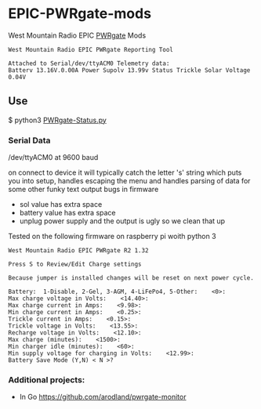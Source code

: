 # EPIC-PWRgate-mods
 West Mountain Radio EPIC [PWRgate](https://www.westmountainradio.com/product_info.php?products_id=epic-pwrgate) Mods


```
West Mountain Radio EPIC PWRgate Reporting Tool

Attached to Serial/dev/ttyACM0 Telemetry data:
Batterv 13.16V.0.00A Power Supolv 13.99v Status Trickle Solar Voltage 0.04V

```

## Use
$ python3 [PWRgate-Status.py](PWRgate-Status.py)

### Serial Data
/dev/ttyACM0 at 9600 baud

on connect to device it will typically catch the letter 's' string which puts you into setup, handles escaping the menu and handles parsing of data for some other funky text output bugs in firmware
- sol value has extra space
- battery value has extra space
- unplug power supply and the output is ugly so we clean that up


Tested on the following firmware on raspberry pi woith python 3

```
West Mountain Radio EPIC PWRgate R2 1.32

Press S to Review/Edit Charge settings

Because jumper is installed changes will be reset on next power cycle.

Battery:  1-Disable, 2-Gel, 3-AGM, 4-LiFePo4, 5-Other:    <0>: 
Max charge voltage in Volts:    <14.40>: 
Max charge current in Amps:    <9.98>: 
Min charge current in Amps:    <0.25>: 
Trickle current in Amps:    <0.15>: 
Trickle voltage in Volts:    <13.55>: 
Recharge voltage in Volts:    <12.10>: 
Max charge (minutes):    <1500>: 
Min charger idle (minutes):    <60>: 
Min supply voltage for charging in Volts:    <12.99>: 
Battery Save Mode (Y,N) < N >? 
```


### Additional projects:
- In Go https://github.com/arodland/pwrgate-monitor
